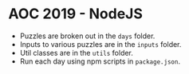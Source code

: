 # AOC 2019 - NodeJS

- Puzzles are broken out in the `days` folder.
- Inputs to various puzzles are in the `inputs` folder.
- Util classes are in the `utils` folder.
- Run each day using npm scripts in `package.json`.